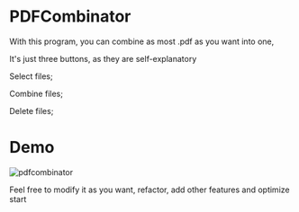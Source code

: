 # PDFCombinator

With this program, you can combine as most .pdf as you want into one,

It's just three buttons, as they are self-explanatory

Select files;

Combine files;

Delete files;

# Demo

![pdfcombinator](https://user-images.githubusercontent.com/106356397/196777141-369e3378-ad50-44c0-a9d1-8fe6c6e34f0a.gif)

Feel free to modify it as you want, refactor, add other features and optimize start

